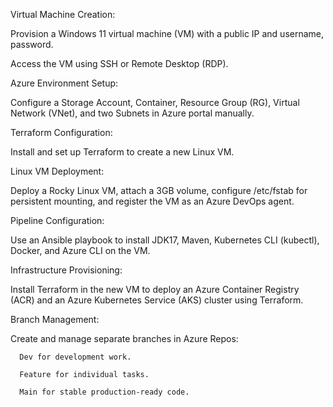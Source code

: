 Virtual Machine Creation:​

Provision a Windows 11 virtual machine (VM) with a public IP and username, password.​

Access the VM using SSH or Remote Desktop (RDP).​

Azure Environment Setup:​

Configure  a Storage Account, Container, Resource Group (RG), Virtual Network (VNet), and two Subnets in Azure portal manually.​

Terraform Configuration:​

Install and set up Terraform to create a new Linux VM.​

Linux VM Deployment:​

Deploy a Rocky Linux VM, attach a 3GB volume, configure /etc/fstab for persistent mounting, and register the VM as an Azure DevOps agent.​

Pipeline Configuration:​

Use an Ansible playbook to install JDK17, Maven, Kubernetes CLI (kubectl), Docker, and Azure CLI on the VM.​

Infrastructure Provisioning:​

Install Terraform in the new VM to deploy an Azure Container Registry (ACR) and an Azure Kubernetes Service (AKS) cluster using Terraform.​

Branch Management:​

Create and manage separate branches in Azure Repos:​

      Dev for development work.​

      Feature for individual tasks.​

      Main for stable production-ready code.​